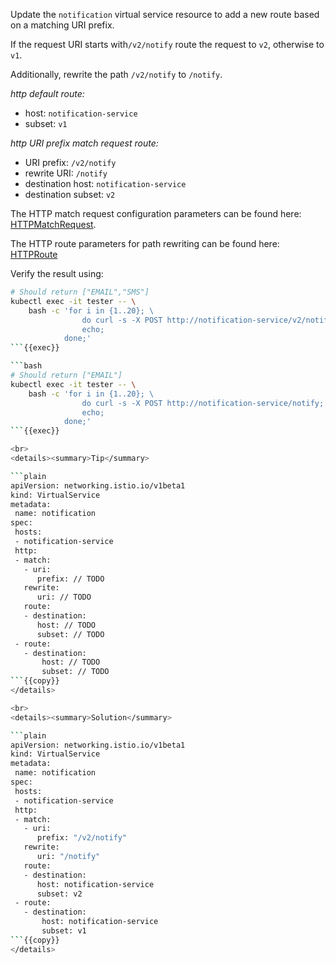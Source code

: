 Update the `notification` virtual service resource to add a new route based on a matching URI prefix.

If the request URI starts with`/v2/notify` route the request to `v2`, otherwise to `v1`.

Additionally, rewrite the path `/v2/notify` to `/notify`.

*http default route:*
* host: `notification-service`
* subset: `v1`

*http URI prefix match request route:*
* URI prefix: `/v2/notify`
* rewrite URI: `/notify`
* destination host: `notification-service`
* destination subset: `v2`

The HTTP match request configuration parameters can be found here: [HTTPMatchRequest](https://istio.io/latest/docs/reference/config/networking/virtual-service/#HTTPMatchRequest).

The HTTP route parameters for path rewriting can be found here: [HTTPRoute](https://istio.io/latest/docs/reference/config/networking/virtual-service/#HTTPRoute)

Verify the result using:
```bash
# Should return ["EMAIL","SMS"]
kubectl exec -it tester -- \
    bash -c 'for i in {1..20}; \
                do curl -s -X POST http://notification-service/v2/notify; 
                echo; 
            done;'
```{{exec}}

```bash
# Should return ["EMAIL"]
kubectl exec -it tester -- \
    bash -c 'for i in {1..20}; \
                do curl -s -X POST http://notification-service/notify; 
                echo; 
            done;'
```{{exec}}

<br>
<details><summary>Tip</summary>

```plain
apiVersion: networking.istio.io/v1beta1
kind: VirtualService
metadata:
 name: notification
spec:
 hosts:
 - notification-service
 http:
 - match:
   - uri:
      prefix: // TODO
   rewrite:
      uri: // TODO
   route:
   - destination:
      host: // TODO
      subset: // TODO
 - route:
   - destination:
       host: // TODO
       subset: // TODO
```{{copy}}
</details>

<br>
<details><summary>Solution</summary>

```plain
apiVersion: networking.istio.io/v1beta1
kind: VirtualService
metadata:
 name: notification
spec:
 hosts:
 - notification-service
 http:
 - match:
   - uri:
      prefix: "/v2/notify"
   rewrite:
      uri: "/notify"
   route:
   - destination:
      host: notification-service
      subset: v2
 - route:
   - destination:
       host: notification-service
       subset: v1
```{{copy}}
</details>